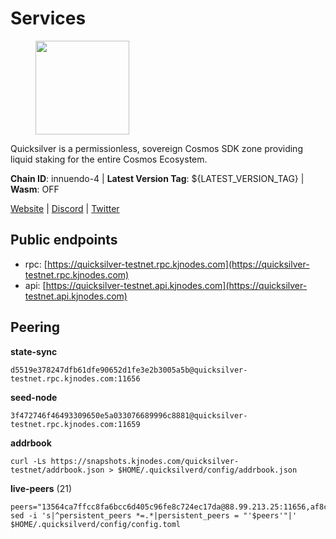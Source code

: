 # Services

<figure><img src="https://raw.githubusercontent.com/kj89/testnet_manuals/main/pingpub/logos/quicksilver.png" width="150" alt=""><figcaption></figcaption></figure>

Quicksilver is a permissionless, sovereign Cosmos SDK zone providing liquid staking for the entire Cosmos Ecosystem.

**Chain ID**: innuendo-4 | **Latest Version Tag**: ${LATEST_VERSION_TAG} | **Wasm**: OFF

[Website](https://quicksilver.zone) | [Discord](https://discord.gg/quicksilverprotocol) | [Twitter](https://twitter.com/quicksilverzone)


## Public endpoints

* rpc: [https://quicksilver-testnet.rpc.kjnodes.com](https://quicksilver-testnet.rpc.kjnodes.com)
* api: [https://quicksilver-testnet.api.kjnodes.com](https://quicksilver-testnet.api.kjnodes.com)

## Peering

**state-sync**

```
d5519e378247dfb61dfe90652d1fe3e2b3005a5b@quicksilver-testnet.rpc.kjnodes.com:11656
```

**seed-node**

```
3f472746f46493309650e5a033076689996c8881@quicksilver-testnet.rpc.kjnodes.com:11659
```

**addrbook**
```
curl -Ls https://snapshots.kjnodes.com/quicksilver-testnet/addrbook.json > $HOME/.quicksilverd/config/addrbook.json
```

**live-peers** (21)
```
peers="13564ca7ffcc8fa6bcc6d405c96fe8c724ec17da@88.99.213.25:11656,af8cfa944802a9bd510fc3407950a15e8be86c31@213.239.217.52:30656,41f7d7004cace7bd1760a5f980a86123700c8f1d@185.146.148.116:26656,c896ef12812a82eea865111c49f226849ad077db@144.76.236.90:26656,d4d83e209a2b096859821228ea17475f9a487a48@23.88.0.170:15651,c9a74cdd754a8ccc9243ac2b245e4caaa78695aa@45.85.147.96:26656,858ba6bc33a6d13fdd9ddad344d788dcf91cf565@142.132.151.99:15651,d5519e378247dfb61dfe90652d1fe3e2b3005a5b@65.109.68.190:11656,a37474c1f254cd4b16d924327a755c914e8e7d86@65.109.30.53:26656,66f9d8f52a4637dc9215cdaa8dc2977633e52bbf@95.217.144.121:26656,bdb93c655989b2c1882339fabb013317066dda56@95.214.52.138:26676,8099f8a7c95c1676982e1a23e8452f2b10b07415@65.108.78.107:22656,2096650d8586b858d3369205f3b46ac4c765bc8e@65.109.53.155:26656,8ff8a186fe9cbc70d0f34891fa051f87e561a48b@158.160.0.93:26656,7c65eaf6307530cc654d62fff271a9593643758b@23.227.200.10:26656,e0f0703e9ce343c46e0ec01b19216715e817b358@65.109.85.170:28656,ca1dc45c25919c5b945f4c52c1e8470755a01225@65.108.44.149:20656,8a334ed2e728ca1164f8ef6ae58dd5fda31da5be@66.94.104.239:26641,5844010472bac487748336616d450bc9f0cbc57c@65.108.72.175:29656,926ce3f8ce4cda6f1a5ee97a937a44f59ff28fbf@65.108.13.176:26656,2013b38382d3294584dbb9f90a156978c6fa2550@5.161.142.236:11656"
sed -i 's|^persistent_peers *=.*|persistent_peers = "'$peers'"|' $HOME/.quicksilverd/config/config.toml
```
